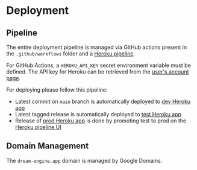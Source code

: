 # Deployment

## Pipeline

The entire deployment pipeline is managed via GitHub actions present in the ``.github/workflows`` folder and
a [Heroku pipeline](https://dashboard.heroku.com/pipelines/2e75564a-04b9-4c90-8b12-cc6add0e68aa).

For GitHub Actions, a ``HEROKU_API_KEY`` secret environment variable must be defined. The API key for Heroku can be
retrieved from
the [user's account page](https://dashboard.heroku.com/account).

For deploying please follow this pipeline:

- Latest commit on ``main`` branch is automatically deployed
  to [dev Heroku app](https://dashboard.heroku.com/apps/dream-engine-dev)
- Latest tagged release is automatically deployed
  to [test Heroku app](https://dashboard.heroku.com/apps/dream-engine-test)
- Release of [prod Heroku app](https://dashboard.heroku.com/apps/dream-engine-prod) is done by promoting test to prod on
  the [Heroku pipeline UI](https://dashboard.heroku.com/pipelines/2e75564a-04b9-4c90-8b12-cc6add0e68aa)

## Domain Management

The ``dream-engine.app`` domain is managed by Google Domains.